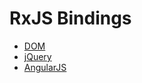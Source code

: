 # RxJS Bindings

* [DOM](dom/README.md)
* [jQuery](jquery/README.md)
* [AngularJS](angular/README.md)